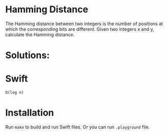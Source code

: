 # Hamming Distance
The Hamming distance between two integers is the number of positions at which the corresponding bits are different.
Given two integers x and y, calculate the Hamming distance.

# Solutions:

# Swift
```
O(log n)
```

# Installation
Run `make` to build and run Swift files. Or you can run `.playground` file.
